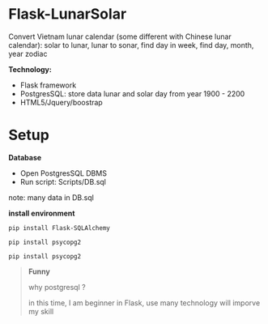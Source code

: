 # Flask-LunarSolar
Convert Vietnam lunar calendar (some different with Chinese lunar calendar): solar to lunar, lunar to sonar, find day in week, find day, month, year zodiac 

__Technology:__ 

- Flask framework
- PostgresSQL: store data lunar and solar day from year 1900 - 2200
- HTML5/Jquery/boostrap

# Setup
__Database__
- Open PostgresSQL DBMS
- Run script: Scripts/DB.sql

note: many data in DB.sql

__install environment__

`pip install Flask-SQLAlchemy`

`pip install psycopg2`

`pip install psycopg2`


> **Funny** 
> 
> why postgresql ?
> 
>in this time, I am beginner in Flask, use many technology will imporve my skill
>




